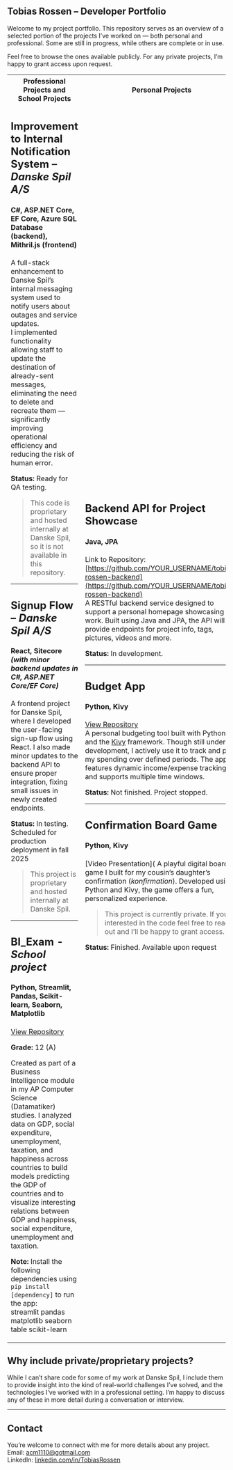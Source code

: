 ## Tobias Rossen – Developer Portfolio

Welcome to my project portfolio. This repository serves as an overview of a selected portion of the projects I’ve worked on — both personal and professional. Some are still in progress, while others are complete or in use.

Feel free to browse the ones available publicly. For any private projects, I’m happy to grant access upon request.

<table>
  <tr>
    <th>Professional Projects and School Projects</th>
    <th>Personal Projects</th>
  </tr>
  <tr>
    <td>

## Improvement to Internal Notification System – *Danske Spil A/S*  
#### C#, ASP.NET Core, EF Core, Azure SQL Database (backend), Mithril.js (frontend)  

A full-stack enhancement to Danske Spil’s internal messaging system used to notify users about outages and service updates.  
I implemented functionality allowing staff to update the destination of already-sent messages, eliminating the need to delete and recreate them — significantly improving operational efficiency and reducing the risk of human error.  

**Status:** Ready for QA testing.

> This code is proprietary and hosted internally at Danske Spil, so it is not available in this repository.

---

## Signup Flow – *Danske Spil A/S*  
#### React, Sitecore *(with minor backend updates in C#, ASP.NET Core/EF Core)*  
 
A frontend project for Danske Spil, where I developed the user-facing sign-up flow using React. I also made minor updates to the backend API to ensure proper integration, fixing small issues in newly created endpoints.  

**Status:** In testing. Scheduled for production deployment in fall 2025

>This project is proprietary and hosted internally at Danske Spil. 

---

## BI_Exam - *School project*  
#### Python, Streamlit, Pandas, Scikit-learn, Seaborn, Matplotlib
[View Repository](https://github.com/tobiasrossen/BI_Exam) 

**Grade:** 12 (A)  

Created as part of a Business Intelligence module in my AP Computer Science (Datamatiker) studies. I analyzed data on GDP, social expenditure, unemployment, taxation, and happiness across countries to build models predicting the GDP of countries and to visualize interesting relations between GDP and happiness, social expenditure, unemployment and taxation.  

**Note:** Install the following dependencies using `pip install [dependency]` to run the app:  
streamlit pandas matplotlib seaborn table scikit-learn



</td>
<td>

## Backend API for Project Showcase  
#### Java, JPA  
Link to Repository: [https://github.com/YOUR_USERNAME/tobias-rossen-backend](https://github.com/YOUR_USERNAME/tobias-rossen-backend)  
A RESTful backend service designed to support a personal homepage showcasing my work. Built using Java and JPA, the API will provide endpoints for project info, tags, pictures, videos and more.  

**Status:** In development.

---

## Budget App  
#### Python, Kivy  
[View Repository](https://github.com/TRossen89/the-budget-app-proto-type)  
A personal budgeting tool built with Python and the [Kivy](https://kivy.org/#home) framework. Though still under development, I actively use it to track and plan my spending over defined periods. The app features dynamic income/expense tracking and supports multiple time windows.  

**Status:** Not finished. Project stopped.

---

## Confirmation Board Game  
#### Python, Kivy  
[Video Presentation](
A playful digital board game I built for my cousin’s daughter’s confirmation (*konfirmation*). Developed using Python and Kivy, the game offers a fun, personalized experience.  

> This project is currently private. If you're interested in the code feel free to reach out and I’ll be happy to grant access.

**Status:** Finished. Available upon request

</td>
</tr>
</table>

## Why include private/proprietary projects?

While I can’t share code for some of my work at Danske Spil, I include them to provide insight into the kind of real-world challenges I’ve solved, and the technologies I’ve worked with in a professional setting. I’m happy to discuss any of these in more detail during a conversation or interview.

---

## Contact

You’re welcome to connect with me for more details about any project.  
Email: acm1110@gotmail.com  
LinkedIn: [linkedin.com/in/TobiasRossen](https://linkedin.com/in/tobias-rossen-a3620668)
